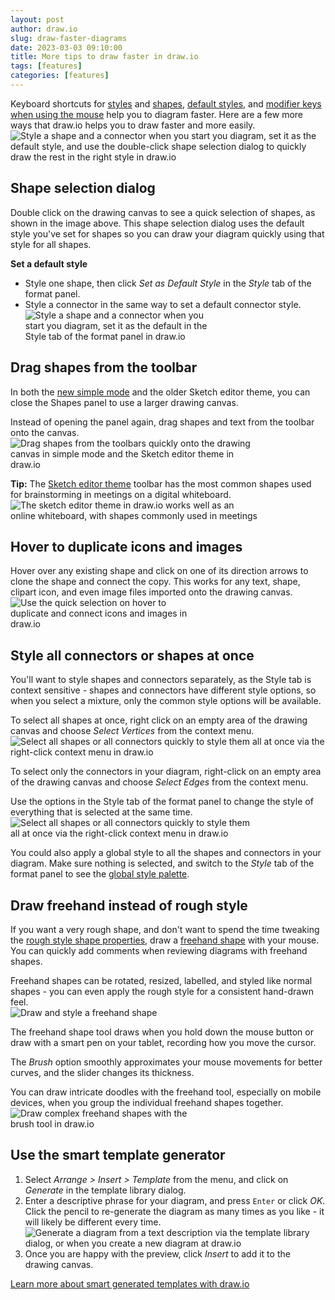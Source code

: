 ```yaml
---
layout: post
author: draw.io
slug: draw-faster-diagrams
date: 2023-03-03 09:10:00
title: More tips to draw faster in draw.io
tags: [features]
categories: [features]
---
```


Keyboard shortcuts for [styles](/blog/shortcut-styles.html) and [shapes](/blog/shortcut-shape-library.html), [default styles](/blog/default-styles.html), and [modifier keys when using the mouse](/blog/modifier-shortcuts-in-diagrams.html) help you to diagram faster. Here are a few more ways that draw.io helps you to draw faster and more easily. 
<br /><img src="/assets/img/blog/simple-mode-shape-selection-dialog.png" style="width=100%;max-width:500px;height:auto;" alt="Style a shape and a connector when you start you diagram, set it as the default style, and use the double-click shape selection dialog to quickly draw the rest in the right style in draw.io">

## Shape selection dialog

Double click on the drawing canvas to see a quick selection of shapes, as shown in the image above. This shape selection dialog uses the default style you've set for shapes so you can draw your diagram quickly using that style for all shapes. 

**Set a default style**

* Style one shape, then click _Set as Default Style_ in the _Style_ tab of the format panel.  
* Style a connector in the same way to set a default connector style. 
<br /><img src="/assets/img/blog/simple-mode-connector-set-default-style.png" style="width=100%;max-width:300px;height:auto;" alt="Style a shape and a connector when you start you diagram, set it as the default in the Style tab of the format panel in draw.io">

## Drag shapes from the toolbar

In both the [new simple mode](/blog/simple-mode-diagrams.html) and the older Sketch editor theme, you can close the Shapes panel to use a larger drawing canvas. 

Instead of opening the panel again, drag shapes and text from the toolbar onto the canvas. 
<br /><img src="/assets/img/blog/simple-mode-shapes-from-toolbar.gif" style="width=100%;max-width:400px;height:auto;" alt="Drag shapes from the toolbars quickly onto the drawing canvas in simple mode and the Sketch editor theme in draw.io">

**Tip:** The [Sketch editor theme](/blog/sketch-online-whiteboard.html) toolbar has the most common shapes used for brainstorming in meetings on a digital whiteboard.
<br /><img src="/assets/img/blog/sketch-editor-theme-toolbar.png" style="width=100%;max-width:400px;height:auto;" alt="The sketch editor theme in draw.io works well as an online whiteboard, with shapes commonly used in meetings">


## Hover to duplicate icons and images

Hover over any existing shape and click on one of its direction arrows to clone the shape and connect the copy. This works for any text, shape, clipart icon, and even image files imported onto the drawing canvas.
<br /><img src="/assets/img/blog/duplicate-icon-image.gif" style="width=100%;max-width:300px;height:auto;" alt="Use the quick selection on hover to duplicate and connect icons and images in draw.io">


## Style all connectors or shapes at once

You'll want to style shapes and connectors separately, as the Style tab is context sensitive - shapes and connectors have different style options, so when you select a mixture, only the common style options will be available.

To select all shapes at once, right click on an empty area of the drawing canvas and choose _Select Vertices_ from the context menu. 
<br /><img src="/assets/img/blog/simple-mode-select-vertices.png" style="width=100%;max-width:600px;height:auto;" alt="Select all shapes or all connectors quickly to style them all at once via the right-click context menu in draw.io">

To select only the connectors in your diagram, right-click on an empty area of the drawing canvas and choose _Select Edges_ from the context menu. 

Use the options in the Style tab of the format panel to change the style of everything that is selected at the same time. 
<br /><img src="/assets/img/blog/simple-mode-style-all-edges.png" style="width=100%;max-width:400px;height:auto;" alt="Select all shapes or all connectors quickly to style them all at once via the right-click context menu in draw.io">

You could also apply a global style to all the shapes and connectors in your diagram. Make sure nothing is selected, and switch to the _Style_ tab of the format panel to see the [global style palette](/doc/faq/global-style.html).


## Draw freehand instead of rough style

If you want a very rough shape, and don't want to spend the time tweaking the [rough style shape properties](/blog/rough-style#change-properties-to-customise-the-sketch-style), draw a [freehand shape](/blog/freehand-drawing.html) with your mouse. You can quickly add comments when reviewing diagrams with freehand shapes.

Freehand shapes can be rotated, resized, labelled, and styled like normal shapes - you can even apply the rough style for a consistent hand-drawn feel. 
<br /><img src="/assets/img/blog/sketch-ui-freehand-drawing.gif" style="width=100%;max-width:500px;height:auto;" alt="Draw and style a freehand shape">

The freehand shape tool draws when you hold down the mouse button or draw with a smart pen on your tablet, recording how you move the cursor. 

The _Brush_ option smoothly approximates your mouse movements for better curves, and the slider changes its thickness.

You can draw intricate doodles with the freehand tool, especially on mobile devices, when you group the individual freehand shapes together.
<br /><img src="/assets/img/blog/freehand-crow.png" style="width=100%;max-width:300px;height:auto;" alt="Draw complex freehand shapes with the brush tool in draw.io">

## Use the smart template generator

1. Select _Arrange > Insert > Template_ from the menu, and click on _Generate_ in the template library dialog.
2. Enter a descriptive phrase for your diagram, and press ``Enter`` or click _OK_. Click the pencil to re-generate the diagram as many times as you like - it will likely be different every time. 
<br /><img src="/assets/img/blog/diagram-generator-template-library.gif" style="width=100%;max-width:500px;height:auto;" alt="Generate a diagram from a text description via the template library dialog, or when you create a new diagram at draw.io">
3. Once you are happy with the preview, click _Insert_ to add it to the drawing canvas. 

[Learn more about smart generated templates with draw.io](/blog/smart-diagram-generation.html)
